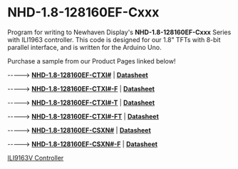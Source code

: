 # NHD-1.8-128160EF-Cxxx
Program for writing to Newhaven Display's **NHD-1.8-128160EF-Cxxx** Series with ILI1963 controller. This code is designed for our 1.8" TFTs with 8-bit parallel interface, and is written for the Arduino Uno. 

Purchase a sample from our Product Pages linked below!

-----> [**NHD-1.8-128160EF-CTXI#**](https://www.newhavendisplay.com/nhd18128160efctxi-p-6607.html)   |   [**Datasheet**](https://www.newhavendisplay.com/specs/NHD-1.8-128160EF-CTXI.pdf)

-----> [**NHD-1.8-128160EF-CTXI#-F**](https://www.newhavendisplay.com/nhd18128160efctxif-p-7337.html)   |   [**Datasheet**](https://www.newhavendisplay.com/specs/NHD-1.8-128160EF-CTXI-F.pdf)

-----> [**NHD-1.8-128160EF-CTXI#-T**](https://www.newhavendisplay.com/nhd18128160efctxit-p-7131.html)   |   [**Datasheet**](https://www.newhavendisplay.com/specs/NHD-1.8-128160EF-CTXI-T.pdf)

-----> [**NHD-1.8-128160EF-CTXI#-FT**](https://www.newhavendisplay.com/nhd18128160efctxift-p-7133.html)   |   [**Datasheet**](https://www.newhavendisplay.com/specs/NHD-1.8-128160EF-CTXI-FT.pdf)

-----> [**NHD-1.8-128160EF-CSXN#**](https://www.newhavendisplay.com/nhd18128160efcsxn-p-9489.html)   |   [**Datasheet**](https://www.newhavendisplay.com/specs/NHD-1.8-128160EF-CSXN.pdf)

-----> [**NHD-1.8-128160EF-CSXN#-F**](https://www.newhavendisplay.com/nhd18128160efcsxnf-p-9493.html)   |   [**Datasheet**](https://www.newhavendisplay.com/specs/NHD-1.8-128160EF-CSXN-F.pdf)


[ILI9163V Controller](https://www.newhavendisplay.com/resources_dataFiles/datasheets/LCDs/ILI9163V.pdf)
